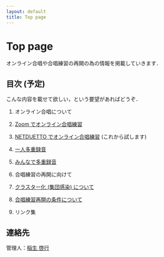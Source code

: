 ```yaml
---
layout: default
title: Top page
---
```


# Top page

 オンライン合唱や合唱練習の再開の為の情報を掲載していきます．

## 目次 (予定)

こんな内容を載せて欲しい，という要望があればどうぞ．

1. オンライン合唱について

  1. [Zoom でオンライン合唱練習](zoom.html)

  1. [NETDUETTO でオンライン合唱練習](netduetto.html) (これから試します)

  1. [一人多重録音](overdub-alone.html)

  1. [みんなで多重録音](overdub.html)

1. 合唱練習の再開に向けて

  1. [クラスター化 (集団感染) について](cluster.html)

  1. [合唱練習再開の条件について](offline-reharsal.html)

1. リンク集

## 連絡先

管理人：<a href="https://www.math.kyoto-u.ac.jp/~inou/">稲生 啓行</a>
